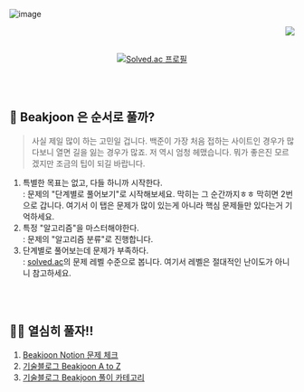![image](https://user-images.githubusercontent.com/45550607/122662885-6f438c80-d1d1-11eb-8e37-897b427a41e7.png)

<div align="right"><a href="https://hits.seeyoufarm.com"/><img src="https://hits.seeyoufarm.com/api/count/incr/badge.svg?url=https://github.com/eona1301/Algorithms-Problem-Solving/tree/main/Beakjoon"/></a></div>

<br>
<div align="center">

[![Solved.ac 프로필](http://mazassumnida.wtf/api/v2/generate_badge?boj=eona1301)](https://solved.ac/profile/dang0113)

</div>
<br>
<br>

## 🤔 Beakjoon 은 순서로 풀까?
> 사실 제일 많이 하는 고민일 겁니다. 백준이 가장 처음 접하는 사이트인 경우가 많다보니 열면 길을 잃는 경우가 많죠. 저 역시 엄청 헤맸습니다. 뭐가 좋은진 모르겠지만 조금의 팁이 되길 바랍니다.

1. 특별한 목표는 없고, 다들 하니까 시작한다.<br> : 문제의 "단계별로 풀어보기"로 시작해보세요. 막히는 그 순간까지ㅎㅎ 막히면 2번으로 갑니다. 여기서 이 탭은 문제가 많이 있는게 아니라 핵심 문제들만 있다는거 기억하세요.
2. 특정 "알고리즘"을 마스터해야한다.<br> : 문제의 "알고리즘 분류"로 진행합니다.
3. 단계별로 풀어보는데 문제가 부족하다. <br> : [solved.ac](https://solved.ac/)의 문제 레벨 수준으로 봅니다. 여기서 레벨은 절대적인 난이도가 아니니 참고하세요.

<br>
<br>

## ✍🏻 열심히 풀자!!

1. [Beakjoon Notion 문제 체크](https://www.notion.so/danghyeona/5e06598a19f84ff691c9f948c3e32787?v=b917204e141f46ff97b25cc0cdd3ae35)
2. [기술블로그 Beakjoon A to Z](https://eona1301.github.io/a_to_z/BeakjoonSolution/)
3. [기술블로그 Beakjoon 풀이 카테고리](https://eona1301.github.io/categories/#beakjoon)